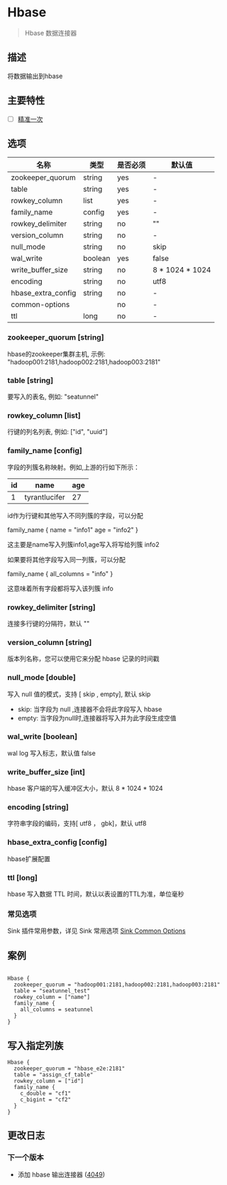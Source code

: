 # Hbase

> Hbase 数据连接器

## 描述

将数据输出到hbase

## 主要特性

- [ ] [精准一次](../../concept/connector-v2-features.md)

## 选项

|         名称         |   类型    | 是否必须 |       默认值       |
|--------------------|---------|------|-----------------|
| zookeeper_quorum   | string  | yes  | -               |
| table              | string  | yes  | -               |
| rowkey_column      | list    | yes  | -               |
| family_name        | config  | yes  | -               |
| rowkey_delimiter   | string  | no   | ""              |
| version_column     | string  | no   | -               |
| null_mode          | string  | no   | skip            |
| wal_write          | boolean | yes  | false           |
| write_buffer_size  | string  | no   | 8 * 1024 * 1024 |
| encoding           | string  | no   | utf8            |
| hbase_extra_config | string  | no   | -               |
| common-options     |         | no   | -               |
| ttl                | long    | no   | -               |

### zookeeper_quorum [string]

hbase的zookeeper集群主机, 示例: "hadoop001:2181,hadoop002:2181,hadoop003:2181"

### table [string]

要写入的表名, 例如: "seatunnel"

### rowkey_column [list]

行键的列名列表, 例如: ["id", "uuid"]

### family_name [config]

字段的列簇名称映射。例如,上游的行如下所示：

| id |     name      | age |
|----|---------------|-----|
| 1  | tyrantlucifer | 27  |

id作为行键和其他写入不同列簇的字段，可以分配

family_name {
name = "info1"
age = "info2"
}

这主要是name写入列簇info1,age写入将写给列簇 info2

如果要将其他字段写入同一列簇，可以分配

family_name {
all_columns = "info"
}

这意味着所有字段都将写入该列簇 info

### rowkey_delimiter [string]

连接多行键的分隔符，默认 ""

### version_column [string]

版本列名称，您可以使用它来分配 hbase 记录的时间戳

### null_mode [double]

写入 null 值的模式，支持 [ skip , empty], 默认 skip

- skip: 当字段为 null ,连接器不会将此字段写入 hbase
- empty: 当字段为null时,连接器将写入并为此字段生成空值

### wal_write [boolean]

wal log 写入标志，默认值 false

### write_buffer_size [int]

hbase 客户端的写入缓冲区大小，默认 8 * 1024 * 1024

### encoding [string]

字符串字段的编码，支持[ utf8 ， gbk]，默认 utf8

### hbase_extra_config [config]

hbase扩展配置

### ttl [long]

hbase 写入数据 TTL 时间，默认以表设置的TTL为准，单位毫秒

### 常见选项

Sink 插件常用参数，详见 Sink 常用选项 [Sink Common Options](../sink-common-options.md)

## 案例

```hocon

Hbase {
  zookeeper_quorum = "hadoop001:2181,hadoop002:2181,hadoop003:2181"
  table = "seatunnel_test"
  rowkey_column = ["name"]
  family_name {
    all_columns = seatunnel
  }
}

```

## 写入指定列族

```hocon
Hbase {
  zookeeper_quorum = "hbase_e2e:2181"
  table = "assign_cf_table"
  rowkey_column = ["id"]
  family_name {
    c_double = "cf1"
    c_bigint = "cf2"
  }
}
```

## 更改日志

### 下一个版本

- 添加 hbase 输出连接器 ([4049](https://github.com/apache/seatunnel/pull/4049))

